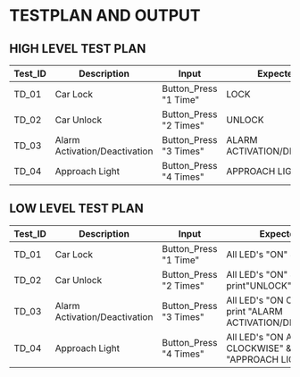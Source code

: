 # **TESTPLAN AND OUTPUT**

## **HIGH LEVEL TEST PLAN**

|Test_ID|Description|Input|Expected O/P|Actual O/P|Status|
---|---|---|---|---|---|
|TD_01|Car Lock|Button_Press "1 Time"|LOCK|LOCK|Done :white_check_mark:|
|TD_02|Car Unlock|Button_Press "2 Times"|UNLOCK|UNLOCK|Done :white_check_mark:|
|TD_03|Alarm Activation/Deactivation|Button_Press "3 Times"|ALARM ACTIVATION/DEACTIVATION|ALARM ACTIVATION/DEACTIVATION|Done :white_check_mark:|
|TD_04|Approach Light|Button_Press "4 Times"|APPROACH LIGHT|APPROACH LIGHT|Done :white_check_mark:|


## **LOW LEVEL TEST PLAN**

|Test_ID|Description|Input|Expected O/P|Actual O/P|Status|
---|---|---|---|---|---|
|TD_01|Car Lock|Button_Press "1 Time"|All LED's "ON" & print"LOCK"|All LED's "ON" & print"LOCK"|Done :white_check_mark:|
|TD_02|Car Unlock|Button_Press "2 Times"|All LED's "ON" & print"UNLOCK"|All LED's "ON" & print"UNLOCK"|Done :white_check_mark:|
|TD_03|Alarm Activation/Deactivation|Button_Press "3 Times"|All LED's "ON CLOCKWISE" & print "ALARM ACTIVATION/DEACTIVATION"|All LED's "ON CLOCKWISE" & print "ALARM ACTIVATION/DEACTIVATION"|Done :white_check_mark:|
|TD_04|Approach Light|Button_Press "4 Times"|All LED's "ON ANTI-CLOCKWISE" & print "APPROACH LIGHT"|All LED's "ON ANTI-CLOCKWISE" & print "APPROACH LIGHT"|Done :white_check_mark:|
